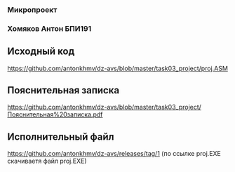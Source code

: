 ### Микропроект

### Хомяков Антон БПИ191

## Исходный код
https://github.com/antonkhmv/dz-avs/blob/master/task03_project/proj.ASM

## Пояснительная записка
https://github.com/antonkhmv/dz-avs/blob/master/task03_project/Пояснительная%20записка.pdf

## Исполнительный файл
https://github.com/antonkhmv/dz-avs/releases/tag/1
(по ссылке proj.EXE скачиваетя файл proj.EXE) 
